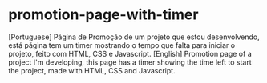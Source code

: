 # promotion-page-with-timer
[Portuguese] Página de Promoção de um projeto que estou desenvolvendo, está página tem um timer mostrando o tempo que falta para iniciar o projeto, feito com HTML, CSS e Javascript. [English] Promotion page of a project I'm developing, this page has a timer showing the time left to start the project, made with HTML, CSS and Javascript.
